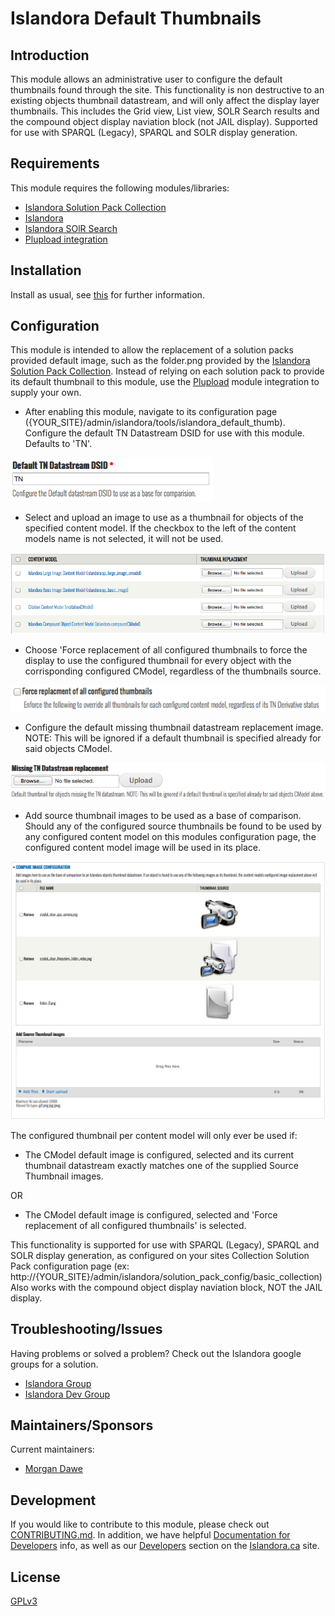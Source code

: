 # Islandora Default Thumbnails

## Introduction

This module allows an administrative user to configure the default thumbnails found through the site. This functionality is non destructive to an existing objects thumbnail datastream, and will only affect the display layer thumbnails. This includes the Grid view, List view, SOLR Search results and the compound object display naviation block (not JAIL display). Supported for use with SPARQL (Legacy), SPARQL and SOLR display generation.

## Requirements

This module requires the following modules/libraries:

* [Islandora Solution Pack Collection](https://github.com/Islandora/islandora_solution_pack_collection)
* [Islandora](https://github.com/Islandora/islandora)
* [Islandora SOlR Search](https://github.com/Islandora/islandora_solr_search)
* [Plupload integration](https://www.drupal.org/project/plupload)

## Installation

Install as usual, see [this](https://drupal.org/documentation/install/modules-themes/modules-7) for further information.

## Configuration

This module is intended to allow the replacement of a solution packs provided default image, such as the folder.png provided by the [Islandora Solution Pack Collection](https://github.com/Islandora/islandora_solution_pack_collection/blob/7.x/images/folder.png). Instead of relying on each solution pack to provide its default thumbnail to this module, use the [Plupload](https://www.drupal.org/project/plupload) module integration to supply your own.

* After enabling this module, navigate to its configuration page ({YOUR_SITE}/admin/islandora/tools/islandora_default_thumb). Configure the default TN Datastream DSID for use with this module. Defaults to 'TN'.

![Default TN](images/default_tn_datastream.png)

* Select and upload an image to use as a thumbnail for objects of the specified content model. If the checkbox to the left of the content models name is not selected, it will not be used.

![CModel Config](images/cmodel_image_config.png)

* Choose 'Force replacement of all configured thumbnails to force the display to use the configured thumbnail for every object with the corrisponding configured CModel, regardless of the thumbnails source.

![Force Replacement](images/force_replacement.png)

* Configure the default missing thumbnail datastream replacement image. NOTE: This will be ignored if a default thumbnail is specified already for said objects CModel.

![Default Missing Thumbnail Image](images/missing_tn_dsid.png)

* Add source thumbnail images to be used as a base of comparison. Should any of the configured source thumbnails be found to be used by any configured content model on this modules configuration page, the configured content model image will be used in its place.

![Comparison Base](images/compare_image_config.png)

The configured thumbnail per content model will only ever be used if:

* The CModel default image is configured, selected and its current thumbnail datastream exactly matches one of the supplied Source Thumbnail images.

OR

* The CModel default image is configured, selected and 'Force replacement of all configured thumbnails' is selected.

This functionality is supported for use with SPARQL (Legacy), SPARQL and SOLR display generation, as configured on your sites Collection Solution Pack configuration page (ex: http://{YOUR_SITE}/admin/islandora/solution_pack_config/basic_collection)
Also works with the compound object display naviation block, NOT the JAIL display.

## Troubleshooting/Issues

Having problems or solved a problem? Check out the Islandora google groups for a solution.

* [Islandora Group](https://groups.google.com/forum/?hl=en&fromgroups#!forum/islandora)
* [Islandora Dev Group](https://groups.google.com/forum/?hl=en&fromgroups#!forum/islandora-dev)

## Maintainers/Sponsors
Current maintainers:

* [Morgan Dawe](https://github.com/MorganDawe)

## Development

If you would like to contribute to this module, please check out [CONTRIBUTING.md](CONTRIBUTING.md). In addition, we have helpful [Documentation for Developers](https://github.com/Islandora/islandora/wiki#wiki-documentation-for-developers) info, as well as our [Developers](http://islandora.ca/developers) section on the [Islandora.ca](http://islandora.ca) site.

## License

[GPLv3](http://www.gnu.org/licenses/gpl-3.0.txt)

